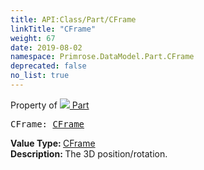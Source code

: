```yaml
---
title: API:Class/Part/CFrame
linkTitle: "CFrame"
weight: 67
date: 2019-08-02
namespace: Primrose.DataModel.Part.CFrame
deprecated: false
no_list: true
---
```

Property of <a href="/docs/api-reference/Class/Part"><img src="/icons/silk/brick.png"/>&nbsp;Part</a>
<pre class="method-declaration">
CFrame: <a class="type" href="/docs/api-reference/DataType/CFrame">CFrame</a></pre>
<b>Value Type: </b>
<a class="type" href="/docs/api-reference/DataType/CFrame">CFrame</a>
<br/>
<b>Description: </b>
The 3D position/rotation.

